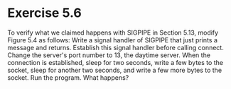 # Exercise 5.6 
To verify what we claimed happens with SIGPIPE in Section 5.13, modify Figure 5.4 as follows:
Write a signal handler of SIGPIPE that just prints a message and returns. 
Establish this signal handler before calling connect. 
Change the server's port number to 13, the daytime server.
When the connection is established, sleep for two seconds,
write a few bytes to the socket, sleep for another two seconds, 
and write a few more bytes to the socket. Run the program. What happens?

